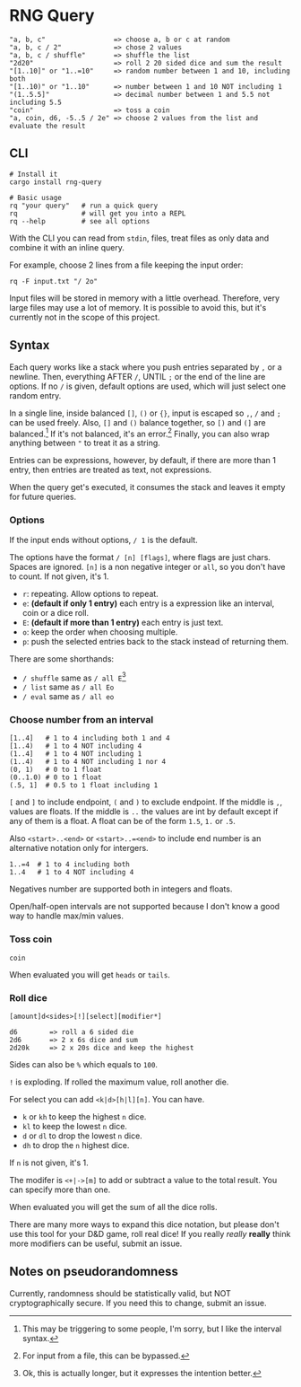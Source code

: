 # RNG Query
```
"a, b, c"                 => choose a, b or c at random
"a, b, c / 2"             => chose 2 values
"a, b, c / shuffle"       => shuffle the list
"2d20"                    => roll 2 20 sided dice and sum the result
"[1..10]" or "1..=10"     => random number between 1 and 10, including both
"[1..10)" or "1..10"      => number between 1 and 10 NOT including 1
"(1..5.5]"                => decimal number between 1 and 5.5 not including 5.5
"coin"                    => toss a coin
"a, coin, d6, -5..5 / 2e" => choose 2 values from the list and evaluate the result
```

## CLI
```
# Install it
cargo install rng-query

# Basic usage
rq "your query"   # run a quick query
rq                # will get you into a REPL
rq --help         # see all options
```

With the CLI you can read from `stdin`, files, treat files as only data and
combine it with an inline query.

For example, choose 2 lines from a file keeping the input order:
```
rq -F input.txt "/ 2o"
```

Input files will be stored in memory with a little overhead. Therefore, very
large files may use a lot of memory. It is possible to avoid this, but it's
currently not in the scope of this project.

## Syntax
Each query works like a stack where you push entries separated by `,` or a
newline. Then, everything AFTER `/`, UNTIL `;` or the end of the line are
options. If no `/` is given, default options are used, which will just select
one random entry.

In a single line, inside balanced `[]`, `()` or `{}`, input is escaped so `,`,
`/` and `;` can be used freely. Also, `[]` and `()` balance together, so `[)`
and `(]` are balanced.[^1] If it's not balanced, it's an error.[^2] Finally, you
can also wrap anything between `"` to treat it as a string.

[^1]: This may be triggering to some people, I'm sorry, but I like the interval
    syntax.
[^2]: For input from a file, this can be bypassed.

Entries can be expressions, however, by default, if there are more than 1 entry,
then entries are treated as text, not expressions.

When the query get's executed, it consumes the stack and leaves it empty for
future queries.

### Options
If the input ends without options, `/ 1` is the default.

The options have the format `/ [n] [flags]`, where flags are just chars. Spaces
are ignored. `[n]` is a non negative integer or `all`, so you don't have to
count. If not given, it's 1.
- `r`: repeating. Allow options to repeat.
- `e`: **(default if only 1 entry)** each entry is a expression like an
  interval, coin or a dice roll.
- `E`: **(default if more than 1 entry)** each entry is just text.
- `o`: keep the order when choosing multiple.
- `p`: push the selected entries back to the stack instead of returning them.

There are some shorthands:
- `/ shuffle` same as `/ all E`[^3]
- `/ list` same as `/ all Eo`
- `/ eval` same as `/ all eo`

[^3]: Ok, this is actually longer, but it expresses the intention better.

### Choose number from an interval
```
[1..4]   # 1 to 4 including both 1 and 4
[1..4)   # 1 to 4 NOT including 4
(1..4]   # 1 to 4 NOT including 1
(1..4)   # 1 to 4 NOT including 1 nor 4
(0, 1)   # 0 to 1 float
(0..1.0) # 0 to 1 float
(.5, 1]  # 0.5 to 1 float including 1
```
`[` and `]` to include endpoint, `(` and `)` to exclude endpoint. If the middle
is `,`, values are floats. If the middle is `..` the values are int by default
except if any of them is a float. A float can be of the form `1.5`, `1.` or
`.5`.

Also `<start>..<end>` or `<start>..=<end>` to include end number is an
alternative notation only for intergers.
```
1..=4  # 1 to 4 including both
1..4   # 1 to 4 NOT including 4
```

Negatives number are supported both in integers and floats.

Open/half-open intervals are not supported because I don't know a good way to
handle max/min values.

### Toss coin
```
coin
```
When evaluated you will get `heads` or `tails`.

### Roll dice
```
[amount]d<sides>[!][select][modifier*]

d6        => roll a 6 sided die
2d6       => 2 x 6s dice and sum
2d20k     => 2 x 20s dice and keep the highest
```

Sides can also be `%` which equals to `100`.

`!` is exploding. If rolled the maximum value, roll another die.

For select you can add `<k|d>[h|l][n]`. You can have.
- `k` or `kh` to keep the highest `n` dice.
- `kl` to keep the lowest `n` dice.
- `d` or `dl` to drop the lowest `n` dice.
- `dh` to drop the `n` highest dice.

If `n` is not given, it's 1.

The modifer is `<+|->[m]` to add or subtract a value to the total result. You
can specify more than one.

When evaluated you will get the sum of all the dice rolls.

There are many more ways to expand this dice notation, but please don't use this
tool for your D&D game, roll real dice! If you really *really* **really** think
more modifiers can be useful, submit an issue.

## Notes on pseudorandomness

Currently, randomness should be statistically valid, but NOT cryptographically
secure. If you need this to change, submit an issue.